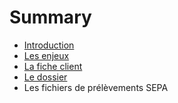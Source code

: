# Summary

* [Introduction](README.md)
* [Les enjeux](les_enjeux.md)
* [La fiche client](la_fiche_client.md)
* [Le dossier](le_dossier.md)
* Les fichiers de prélèvements SEPA

